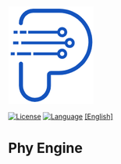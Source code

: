 <p align="left">
  <img src="documents/images/logo.png" alt="phy engine logo"/>
</p>

[![License](https://img.shields.io/badge/License-Apache-2.0-green.svg)](LICENSE)
[![Language](https://img.shields.io/badge/language-c++23-red.svg)](https://cn.cppreference.com/)
[[English]](README.md)
# Phy Engine

